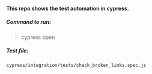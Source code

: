 #### This repo shows the test automation in cypress.

##### Command to run:
> cypress open


##### Test file:
~~~~~
cypress/integration/tests/check_broken_links.spec.js
